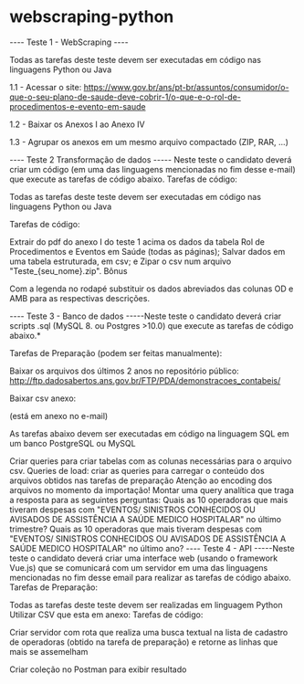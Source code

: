 # webscraping-python


---- Teste 1 - WebScraping ----

Todas as tarefas deste teste devem ser executadas em código nas linguagens Python ou Java

1.1 - Acessar o site: https://www.gov.br/ans/pt-br/assuntos/consumidor/o-que-o-seu-plano-de-saude-deve-cobrir-1/o-que-e-o-rol-de-procedimentos-e-evento-em-saude

1.2 - Baixar os Anexos I ao Anexo IV

1.3 - Agrupar os anexos em um mesmo arquivo compactado (ZIP, RAR, ...)




---- Teste 2 Transformação de dados ----- Neste teste o candidato deverá criar um código (em uma das linguagens mencionadas no fim desse e-mail) que execute as tarefas de código abaixo. Tarefas de código:

Todas as tarefas deste teste devem ser executadas em código nas linguagens Python ou Java

Tarefas de código:

Extrair do pdf do anexo I do teste 1 acima os dados da tabela Rol de Procedimentos e Eventos em Saúde (todas as páginas);
Salvar dados em uma tabela estruturada, em csv;
e Zipar o csv num arquivo "Teste_{seu_nome}.zip".
Bônus

Com a legenda no rodapé substituir os dados abreviados das colunas OD e AMB para as respectivas descrições.




---- Teste 3 - Banco de dados -----Neste teste o candidato deverá criar scripts .sql (MySQL 8. ou Postgres >10.0) que execute as tarefas de código abaixo.*

Tarefas de Preparação (podem ser feitas manualmente):

Baixar os arquivos dos últimos 2 anos no repositório público: http://ftp.dadosabertos.ans.gov.br/FTP/PDA/demonstracoes_contabeis/

Baixar csv anexo:

(está em anexo no e-mail)

As tarefas abaixo devem ser executadas em código na linguagem SQL em um banco PostgreSQL ou MySQL

Criar queries para criar tabelas com as colunas necessárias para o arquivo csv.
Queries de load: criar as queries para carregar o conteúdo dos arquivos obtidos nas tarefas de preparação
Atenção ao encoding dos arquivos no momento da importação!
Montar uma query analítica que traga a resposta para as seguintes perguntas:
Quais as 10 operadoras que mais tiveram despesas com "EVENTOS/ SINISTROS CONHECIDOS OU AVISADOS  DE ASSISTÊNCIA A SAÚDE MEDICO HOSPITALAR" no último trimestre?
Quais as 10 operadoras que mais tiveram despesas com "EVENTOS/ SINISTROS CONHECIDOS OU AVISADOS  DE ASSISTÊNCIA A SAÚDE MEDICO HOSPITALAR" no último ano?
---- Teste 4 - API -----Neste teste o candidato deverá criar uma interface web (usando o framework Vue.js) que se comunicará com um servidor em uma das linguagens mencionadas no fim desse email para realizar as tarefas de código abaixo. Tarefas de Preparação:

Todas as tarefas deste teste devem ser realizadas em linguagem Python
Utilizar CSV que esta em anexo:
Tarefas de código:

Criar servidor com rota que realiza uma busca textual na lista de cadastro de operadoras (obtido na tarefa de preparação) e retorne as linhas que mais se assemelham

Criar coleção no Postman para exibir resultado


